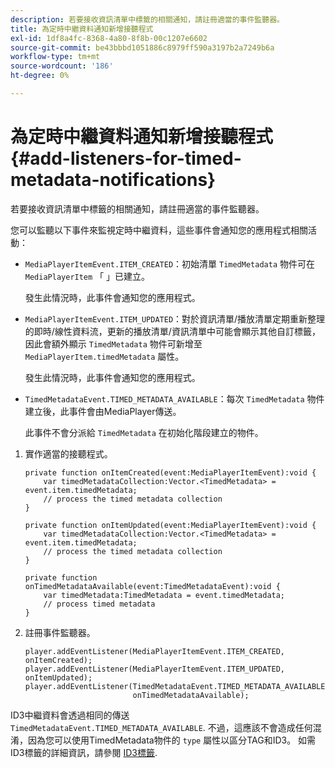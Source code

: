 ```yaml
---
description: 若要接收資訊清單中標籤的相關通知，請註冊適當的事件監聽器。
title: 為定時中繼資料通知新增接聽程式
exl-id: 1df8a4fc-8368-4a80-8f8b-00c1207e6602
source-git-commit: be43bbbd1051886c8979ff590a3197b2a7249b6a
workflow-type: tm+mt
source-wordcount: '186'
ht-degree: 0%

---
```


# 為定時中繼資料通知新增接聽程式{#add-listeners-for-timed-metadata-notifications}

若要接收資訊清單中標籤的相關通知，請註冊適當的事件監聽器。

您可以監聽以下事件來監視定時中繼資料，這些事件會通知您的應用程式相關活動：

* `MediaPlayerItemEvent.ITEM_CREATED`：初始清單 `TimedMetadata` 物件可在 `MediaPlayerItem` 「 」已建立。

   發生此情況時，此事件會通知您的應用程式。

* `MediaPlayerItemEvent.ITEM_UPDATED`：對於資訊清單/播放清單定期重新整理的即時/線性資料流，更新的播放清單/資訊清單中可能會顯示其他自訂標籤，因此會額外顯示 `TimedMetadata` 物件可新增至 `MediaPlayerItem.timedMetadata` 屬性。

   發生此情況時，此事件會通知您的應用程式。

* `TimedMetadataEvent.TIMED_METADATA_AVAILABLE`：每次 `TimedMetadata` 物件建立後，此事件會由MediaPlayer傳送。

   此事件不會分派給 `TimedMetadata` 在初始化階段建立的物件。

1. 實作適當的接聽程式。

   ```
   private function onItemCreated(event:MediaPlayerItemEvent):void { 
       var timedMetadataCollection:Vector.<TimedMetadata> = event.item.timedMetadata; 
       // process the timed metadata collection 
   } 
   
   private function onItemUpdated(event:MediaPlayerItemEvent):void { 
       var timedMetadataCollection:Vector.<TimedMetadata> = event.item.timedMetadata; 
       // process the timed metadata collection 
   } 
   
   private function onTimedMetadataAvailable(event:TimedMetadataEvent):void { 
       var timedMetadata:TimedMetadata = event.timedMetadata; 
       // process timed metadata 
   }
   ```

1. 註冊事件監聽器。

   ```
   player.addEventListener(MediaPlayerItemEvent.ITEM_CREATED, onItemCreated); 
   player.addEventListener(MediaPlayerItemEvent.ITEM_UPDATED, onItemUpdated); 
   player.addEventListener(TimedMetadataEvent.TIMED_METADATA_AVAILABLE,  
                           onTimedMetadataAvailable);
   ```

ID3中繼資料會透過相同的傳送 `TimedMetadataEvent.TIMED_METADATA_AVAILABLE`. 不過，這應該不會造成任何混淆，因為您可以使用TimedMetadata物件的 `type` 屬性以區分TAG和ID3。 如需ID3標籤的詳細資訊，請參閱 [ID3標籤](../../../tvsdk-1.4-for-desktop-hls/r-psdk-dhls-1.4-notification-system/notification-system/t-psdk-dhls-1.4-id3-metadata-retrieve.md).
